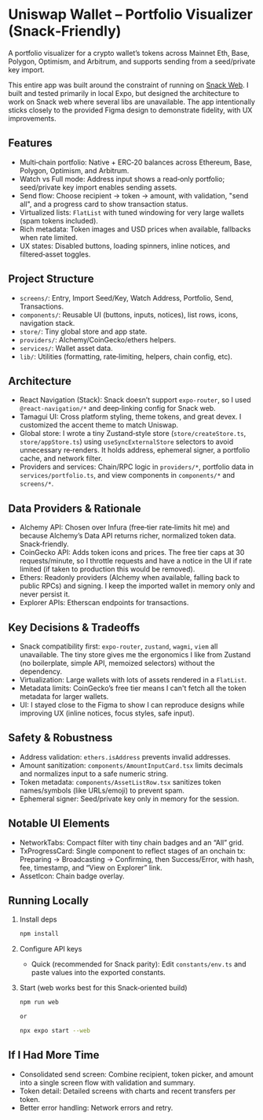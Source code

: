 # Uniswap Wallet – Portfolio Visualizer (Snack‑Friendly)

A portfolio visualizer for a crypto wallet’s tokens across Mainnet Eth, Base, Polygon, Optimism, and Arbitrum, and supports sending from a seed/private key import.

This entire app was built around the constraint of running on [Snack Web](https://snack.expo.dev/). I built and tested primarily in local Expo, but designed the architecture to work on Snack web where several libs are unavailable. The app intentionally sticks closely to the provided Figma design to demonstrate fidelity, with UX improvements.

## Features

- Multi‑chain portfolio: Native + ERC‑20 balances across Ethereum, Base, Polygon, Optimism, and Arbitrum.
- Watch vs Full mode: Address input shows a read‑only portfolio; seed/private key import enables sending assets.
- Send flow: Choose recipient → token → amount, with validation, "send all", and a progress card to show transaction status.
- Virtualized lists: `FlatList` with tuned windowing for very large wallets (spam tokens included).
- Rich metadata: Token images and USD prices when available, fallbacks when rate limited.
- UX states: Disabled buttons, loading spinners, inline notices, and filtered‑asset toggles.

## Project Structure

- `screens/`: Entry, Import Seed/Key, Watch Address, Portfolio, Send, Transactions.
- `components/`: Reusable UI (buttons, inputs, notices), list rows, icons, navigation stack.
- `store/`: Tiny global store and app state.
- `providers/`: Alchemy/CoinGecko/ethers helpers.
- `services/`: Wallet asset data.
- `lib/`: Utilities (formatting, rate‑limiting, helpers, chain config, etc).

## Architecture

- React Navigation (Stack): Snack doesn’t support `expo-router`, so I used `@react-navigation/*` and deep‑linking config for Snack web.
- Tamagui UI: Cross platform styling, theme tokens, and great devex. I customized the accent theme to match Uniswap.
- Global store: I wrote a tiny Zustand‑style store (`store/createStore.ts`, `store/appStore.ts`) using `useSyncExternalStore` selectors to avoid unnecessary re‑renders. It holds address, ephemeral signer, a portfolio cache, and network filter.
- Providers and services: Chain/RPC logic in `providers/*`, portfolio data in `services/portfolio.ts`, and view components in `components/*` and `screens/*`.

## Data Providers & Rationale

- Alchemy API: Chosen over Infura (free‑tier rate‑limits hit me) and because Alchemy’s Data API returns richer, normalized token data. Snack‑friendly.
- CoinGecko API: Adds token icons and prices. The free tier caps at 30 requests/minute, so I throttle requests and have a notice in the UI if rate limited (if taken to production this would be removed).
- Ethers: Readonly providers (Alchemy when available, falling back to public RPCs) and signing. I keep the imported wallet in memory only and never persist it.
- Explorer APIs: Etherscan endpoints for transactions.

## Key Decisions & Tradeoffs

- Snack compatibility first: `expo-router`, `zustand`, `wagmi`, `viem` all unavailable. The tiny store gives me the ergonomics I like from Zustand (no boilerplate, simple API, memoized selectors) without the dependency.
- Virtualization: Large wallets with lots of assets rendered in a `FlatList`.
- Metadata limits: CoinGecko’s free tier means I can't fetch all the token metadata for larger wallets.
- UI: I stayed close to the Figma to show I can reproduce designs while improving UX (inline notices, focus styles, safe input).

## Safety & Robustness

- Address validation: `ethers.isAddress` prevents invalid addresses.
- Amount sanitization: `components/AmountInputCard.tsx` limits decimals and normalizes input to a safe numeric string.
- Token metadata: `components/AssetListRow.tsx` sanitizes token names/symbols (like URLs/emoji) to prevent spam.
- Ephemeral signer: Seed/private key only in memory for the session.

## Notable UI Elements

- NetworkTabs: Compact filter with tiny chain badges and an “All” grid.
- TxProgressCard: Single component to reflect stages of an onchain tx: Preparing → Broadcasting → Confirming, then Success/Error, with hash, fee, timestamp, and “View on Explorer” link.
- AssetIcon: Chain badge overlay.

## Running Locally

1. Install deps

   ```bash
   npm install
   ```

2. Configure API keys

   - Quick (recommended for Snack parity): Edit `constants/env.ts` and paste values into the exported constants.

3. Start (web works best for this Snack‑oriented build)

   ```bash
   npm run web

   or

   npx expo start --web
   ```

## If I Had More Time

- Consolidated send screen: Combine recipient, token picker, and amount into a single screen flow with validation and summary.
- Token detail: Detailed screens with charts and recent transfers per token.
- Better error handling: Network errors and retry.
